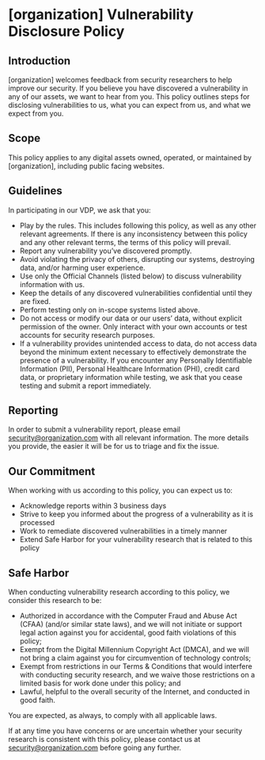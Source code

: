 # [organization] Vulnerability Disclosure Policy

## Introduction

[organization] welcomes feedback from security researchers to help improve our security. If you believe you have discovered a vulnerability in any of our assets, we want to hear from you. This policy outlines steps for disclosing vulnerabilities to us, what you can expect from us, and what we expect from you.
  
## Scope

This policy applies to any digital assets owned, operated, or maintained by [organization], including public facing websites.

## Guidelines

In participating in our VDP, we ask that you:

- Play by the rules. This includes following this policy, as well as any other relevant agreements. If there is any inconsistency between this policy and any other relevant terms, the terms of this policy will prevail.
- Report any vulnerability you’ve discovered promptly.
- Avoid violating the privacy of others, disrupting our systems, destroying data, and/or harming user experience.
- Use only the Official Channels (listed below) to discuss vulnerability information with us.
- Keep the details of any discovered vulnerabilities confidential until they are fixed.
- Perform testing only on in-scope systems listed above.
- Do not access or modify our data or our users’ data, without explicit permission of the owner. Only interact with your own accounts or test accounts for security research purposes.
- If a vulnerability provides unintended access to data, do not access data beyond the minimum extent necessary to effectively demonstrate the presence of a vulnerability. If you encounter any Personally Identifiable Information (PII), Personal Healthcare Information (PHI), credit card data, or proprietary information while testing, we ask that you cease testing and submit a report immediately.

## Reporting

In order to submit a vulnerability report, please email security@organization.com with all relevant information. The more details you provide, the easier it will be for us to triage and fix the issue.

## Our Commitment

When working with us according to this policy, you can expect us to:

- Acknowledge reports within 3 business days
- Strive to keep you informed about the progress of a vulnerability as it is processed
- Work to remediate discovered vulnerabilities in a timely manner
- Extend Safe Harbor for your vulnerability research that is related to this policy

## Safe Harbor

When conducting vulnerability research according to this policy, we consider this research to be:

- Authorized in accordance with the Computer Fraud and Abuse Act (CFAA) (and/or similar state laws), and we will not initiate or support legal action against you for accidental, good faith violations of this policy;
- Exempt from the Digital Millennium Copyright Act (DMCA), and we will not bring a claim against you for circumvention of technology controls;
- Exempt from restrictions in our Terms & Conditions that would interfere with conducting security research, and we waive those restrictions on a limited basis for work done under this policy; and
- Lawful, helpful to the overall security of the Internet, and conducted in good faith.

You are expected, as always, to comply with all applicable laws.

If at any time you have concerns or are uncertain whether your security research is consistent with this policy, please contact us at security@organization.com before going any further.
